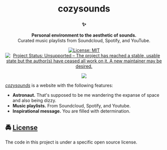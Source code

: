 <!-- HEADING -->

<h1 align="center">cozysounds</h1>

<!-- DESCRIPTION -->

<h3 align="center">
  <span role="img" aria-label="Sparkles">✨</span>
</h3>
<p align="center">
  <strong>Personal environment to the aesthetic of sounds.</strong><br>
  Curated music playlists from Soundcloud, Spotify, and YouTube.
</p>

<!-- BADGES -->

<p align="center">
    <a href="https://github.com/ctrlaltdeleon/cozysounds/blob/master/LICENSE">
        <img src="https://img.shields.io/github/license/mashape/apistatus.svg"
            alt="License: MIT"></a>
    <a href="https://www.repostatus.org/#unsupported">
        <img src="https://www.repostatus.org/badges/latest/unsupported.svg" alt="Project Status: Unsupported – The project has reached a stable, usable state but the author(s) have ceased all work on it. A new maintainer may be desired." /></a>
</p>

<!-- FEATURES -->

<p align="center">
  <img src="https://user-images.githubusercontent.com/10361542/71697412-c8fd9000-2d6c-11ea-8bd6-e74bbc44f8aa.png">
</p>

[_cozysounds_](https://cozysounds.netlify.app/) is a website with the following features:

- **Astronaut.** That's supposed to be me wandering the expanse of space and also being dizzy.
- **Music playlists.** From Soundcloud, Spotify, and Youtube.
- **Inspirational message.** You are filled with determination.

<!-- LICENSE -->

## <span role="img" aria-label="Oncoming Police Car">🚔</span> [License](LICENSE)

The code in this project is under a specific open source license.
